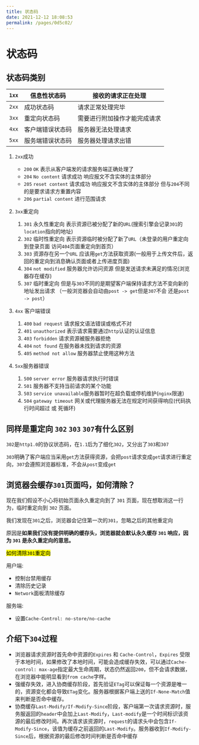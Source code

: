 ```yaml
---
title: 状态码
date: 2021-12-12 18:08:53
permalink: /pages/0d5c02/
---
```


# 状态码

## 状态码类别

| `1xx` | 信息性状态码     | 接收的请求正在处理           |
| ----- | ---------------- | ---------------------------- |
| `2xx` | 成功状态码       | 请求正常处理完毕             |
| `3xx` | 重定向状态码     | 需要进行附加操作才能完成请求 |
| `4xx` | 客户端错误状态码 | 服务器无法处理请求           |
| `5xx` | 服务端错误状态码 | 服务器处理请求出错           |

1. `2xx`成功
   - `200` `OK` 表示从客户端发的请求服务端正确处理了
   - `204` `No content` 请求成功 响应报文不含实体的主体部分
   - `205` `reset content` 请求成功 响应报文不含实体的主体部分 但与`204`不同的是要求请求方重置内容
   - `206` `partial content` 进行范围请求

1. `3xx`重定向
   1. `301` 永久性重定向 表示资源已被分配了新的`URL`(搜索引擎会记录`301`的`location`指向的地址)
   1. `302` 临时性重定向 表示资源临时被分配了新了`URL`（未登录的用户重定向到登录页面 访问`404`页面重定向到首页）
   1. `303` 资源存在另一个`URL` 应该用`get`方法获取资源(一般用于上传文件后，返回的重定向到消息确认页面或者上传进度页面)
   1. `304` `not modified` 服务器允许访问资源 但是发送请求未满足的情况(浏览器存在缓存)
   1. `307` 临时重定向 但是与`303`不同的是期望客户端保持请求方法不变向新的地址发出请求 （一般浏览器会自动由`post -> get`但是`307`不会 还是`post -> post`）

1. `4xx` 客户端错误
   1. `400` `bad request` 请求报文语法错误或格式不对
   1. `401` `unauthorized` 表示请求需要通过`http`认证的认证信息
   1. `403` `forbidden` 请求资源被服务器拒绝
   1. `404` `not found` 在服务器未找到请求的资源
   1. `405` `method not allow` 服务器禁止使用这种方法

1. `5xx`服务器错误
   1. `500` `server error` 服务器请求执行时错误
   1. `501` 服务器不支持当前请求的某个功能
   1. `503` `service unavailable`服务器暂时在超负载或停机维护(`nginx`限速)
   1. `504` `gateway timeout` 网关或代理服务器无法在规定时间获得响应(代码执行时间超过 或 死循环)




## 同样是重定向 `302` `303` `307`有什么区别

`302`是`http1.0`的协议状态码，在`1.1`后为了细化`302`，又分出了`303`和`307`

`303`明确了客户端应当采用`get`方法获得资源，会把`post`请求变成`get`请求进行重定向，`307`会遵照浏览器标准，不会从`post`变成`get`

## 浏览器会缓存`301`页面吗，如何清除？

现在我们假设不小心将初始页面永久重定向到了 `301` 页面，现在想取消这一行为，临时重定向到 `302` 页面。

我们发现在`301`之后，浏览器会记住第一次的`301`，忽略之后的其他重定向

原因是**如果我们没有提供明确的缓存头，浏览器就会默认永久缓存 `301` 响应，因为 `301` 是永久重定向的意思。**

<mark>如何清除`301`重定向</mark>

用户端:

- 控制台禁用缓存
- 清除历史记录
- `Network`面板清除缓存

服务端:

- 设置`Cache-Control: no-store/no-cache`

## 介绍下`304`过程

- 浏览器请求资源时首先命中资源的`Expires` 和 `Cache-Control`，`Expires` 受限于本地时间，如果修改了本地时间，可能会造成缓存失效，可以通过`Cache-control: max-age`指定最大生命周期，状态仍然返回`200`，但不会请求数据，在浏览器中能明显看到`from cache`字样。
- 强缓存失效，进入协商缓存阶段，首先验证`ETag`可以保证每一个资源是唯一的，资源变化都会导致`ETag`变化。服务器根据客户端上送的`If-None-Match`值来判断是否命中缓存。
- 协商缓存`Last-Modify/If-Modify-Since`阶段，客户端第一次请求资源时，服务服返回的`header`中会加上`Last-Modify`，`Last-modify`是一个时间标识该资源的最后修改时间。再次请求该资源时，`request`的请求头中会包含`If-Modify-Since`，该值为缓存之前返回的`Last-Modify`。服务器收到`If-Modify-Since`后，根据资源的最后修改时间判断是否命中缓存

